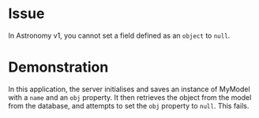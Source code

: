 # Issue

In Astronomy v1, you cannot set a field defined as an `object` to `null`.

# Demonstration

In this application, the server initialises and saves an instance of MyModel
with a `name` and an `obj` property.  It then retrieves the object from the
model from the database, and attempts to set the `obj` property to `null`.  This
fails.
